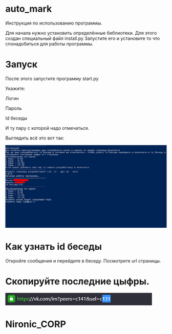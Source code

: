 # auto_mark
</h1>Инструкция по использованию программы.</h1>

<p>Для начала нужно установить определённые библиотеки.
Для этого создан специальный файл install.py
Запустите его и установите то что спонадобиться для работы программы.</p>

# Запуск
<p>После этого запустите программу start.py</p>
<p>Укажите:</p>
<p>Логин</p>
<p>Пароль</p>
<p>Id беседы</p>
<p>И ту пару с которой надо отмечаться.</p>
<p>Выглядить всё это вот так:</p>
<img src="https://github.com/Nironic/auto_mark/blob/master/image1.png?raw=true" alt="">

# Как узнать id беседы
Откройте сообщения и перейдите в беседу.
Посмотрите url страницы.
<h1>Скопируйте последние цыфры.</h1>
<img src="https://github.com/Nironic/auto_mark/blob/master/image2.png?raw=true" alt="">


# Nironic_CORP
